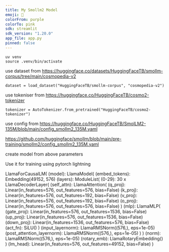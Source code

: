 ```yaml
---
title: My Smollm2 Model
emoji: 🚀
colorFrom: purple
colorTo: pink
sdk: streamlit
sdk_version: "1.20.0"
app_file: app.py
pinned: false
---
```


<!-- use venv to create a virtual environment -->
```
uv venv 
source .venv/bin/activate
```
<!-- Train smollm2 model -->
use dataset from https://huggingface.co/datasets/HuggingFaceTB/smollm-corpus/tree/main/cosmopedia-v2
```
dataset = load_dataset("HuggingFaceTB/smollm-corpus", "cosmopedia-v2")
```

use tokeniser from https://huggingface.co/HuggingFaceTB/cosmo2-tokenizer
```
tokenizer = AutoTokenizer.from_pretrained("HuggingFaceTB/cosmo2-tokenizer")
```
use config from https://huggingface.co/HuggingFaceTB/SmolLM2-135M/blob/main/config_smollm2_135M.yaml

https://github.com/huggingface/smollm/blob/main/pre-training/smollm2/config_smollm2_135M.yaml

create model from above parameters

Use it for training using pytorch lightning 

<!-- Model architecture -->

LlamaForCausalLM(
  (model): LlamaModel(
    (embed_tokens): Embedding(49152, 576)
    (layers): ModuleList(
      (0-29): 30 x LlamaDecoderLayer(
        (self_attn): LlamaAttention(
          (q_proj): Linear(in_features=576, out_features=576, bias=False)
          (k_proj): Linear(in_features=576, out_features=192, bias=False)
          (v_proj): Linear(in_features=576, out_features=192, bias=False)
          (o_proj): Linear(in_features=576, out_features=576, bias=False)
        )
        (mlp): LlamaMLP(
          (gate_proj): Linear(in_features=576, out_features=1536, bias=False)
          (up_proj): Linear(in_features=576, out_features=1536, bias=False)
          (down_proj): Linear(in_features=1536, out_features=576, bias=False)
          (act_fn): SiLU()
        )
        (input_layernorm): LlamaRMSNorm((576,), eps=1e-05)
        (post_attention_layernorm): LlamaRMSNorm((576,), eps=1e-05)
      )
    )
    (norm): LlamaRMSNorm((576,), eps=1e-05)
    (rotary_emb): LlamaRotaryEmbedding()
  )
  (lm_head): Linear(in_features=576, out_features=49152, bias=False)
)